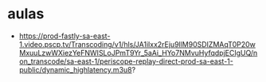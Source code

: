 # aulas
* https://prod-fastly-sa-east-1.video.pscp.tv/Transcoding/v1/hls/JA1ilxx2rEju9llM90SDIZMAqT0P20wMxuuLzwWXiezYeFNWISLoJPmT9Yr_5aAi_HYo7NMvuHyfqdpjECIgUQ/non_transcode/sa-east-1/periscope-replay-direct-prod-sa-east-1-public/dynamic_highlatency.m3u8?

